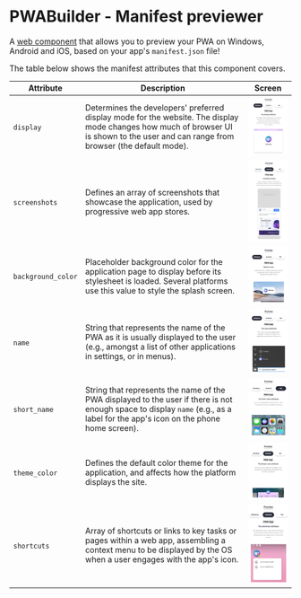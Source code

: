 # PWABuilder - Manifest previewer
A [web component](https://developer.mozilla.org/en-US/docs/Web/Web_Components) that allows you to preview your PWA on Windows, Android and iOS, based on your app's `manifest.json` file!

The table below shows the manifest attributes that this component covers.

Attribute | Description | Screen
----------| ----------- |------- 
`display` | Determines the developers' preferred display mode for the website. The display mode changes how much of browser UI is shown to the user and can range from browser (the default mode). | ![Display](/assets/readme-images/display.png)
`screenshots` | Defines an array of screenshots that showcase the application, used by progressive web app stores. | ![Screenshots](/assets/readme-images/screenshots.png)
`background_color` | Placeholder background color for the application page to display before its stylesheet is loaded. Several platforms use this value to style the splash screen. | ![Background color](/assets/readme-images/backgroundcolor.png)
`name` | String that represents the name of the PWA as it is usually displayed to the user (e.g., amongst a list of other applications in settings, or in menus). | ![Name](/assets/readme-images/name.png)
`short_name` | String that represents the name of the PWA displayed to the user if there is not enough space to display `name` (e.g., as a label for the app's icon on the phone home screen).| ![Short name](/assets/readme-images/shortname.png)
`theme_color` | Defines the default color theme for the application, and affects how the platform displays the site. | ![Theme color](/assets/readme-images/themecolor.png)
`shortcuts` | Array of shortcuts or links to key tasks or pages within a web app, assembling a context menu to be displayed by the OS when a user engages with the app's icon. | ![Shortcuts](/assets/readme-images/shortcuts.png)